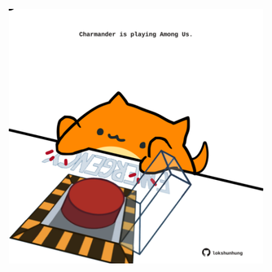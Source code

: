 <!-- built at 12/09/2021, 12:06:34 UTC -->
<p align="center">
  <img width="500" height="500" src="./ReadmeImage.svg">
</p>
